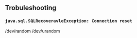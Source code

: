 ## Trobuleshooting
### `java.sql.SQLRecoveravleException: Connection reset`

/dev/random
/dev/urandom
